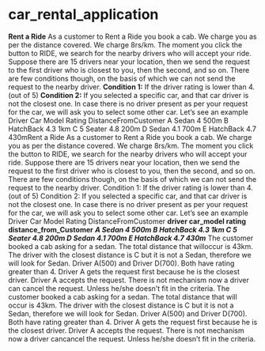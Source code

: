 # car_rental_application
**Rent a Ride**
As a customer to Rent a Ride you book a cab. We charge you as per the distance covered. We charge 8rs/km.
The moment you click the button to RIDE, we search for the nearby drivers who will accept your ride.
Suppose there are 15 drivers near your location, then we send the request to the first driver who is closest to you, then the second, and so on.
There are few conditions though, on the basis of which we can not send the request to the nearby driver.
**Condition 1:**  If the driver rating is lower than 4. (out of 5)
**Condition 2:** If you selected a specific car, and that car driver is not the closest one.
In case there is no driver present as per your request for the car, we will ask you to select some other car.
Let’s see an example
Driver Car Model Rating DistanceFromCustomer
A Sedan 4 500m
B HatchBack 4.3 1km
C 5 Seater 4.8 200m
D Sedan 4.1 700m
E HatchBack 4.7 430mRent a Ride
As a customer to Rent a Ride you book a cab. We charge you as per the
distance covered. We charge 8rs/km.
The moment you click the button to RIDE, we search for the nearby
drivers who will accept your ride.
Suppose there are 15 drivers near your location, then we send the request
to the first driver who is closest to you, then the second, and so on.
There are few conditions though, on the basis of which we can not send the
request to the nearby driver.
Condition 1:
If the driver rating is lower than 4. (out of 5)
Condition 2:
If you selected a specific car, and that car driver is not the closest one.
In case there is no driver present as per your request for the car, we will
ask you to select some other car.
Let’s see an example
Driver Car Model Rating DistanceFromCustomer
**driver  car_model   rating   distance_from_Customer**
_**A Sedan 4 500m
B HatchBack 4.3 1km
C 5 Seater 4.8 200m
D Sedan 4.1 700m
E HatchBack 4.7 430m**_
The customer booked a cab asking for a sedan. The total distance that willoccur is 43km.
The driver with the closest distance is C but it is not a Sedan, therefore we will look for Sedan. Driver A(500) and Driver D(700). Both have rating greater than 4.
Driver A gets the request first because he is the closest driver.
Driver A accepts the request. There is not mechanism now a driver can cancel the request. Unless he/she doesn’t fit in the criteria.
The customer booked a cab asking for a sedan. The total distance that will occur is 43km.
The driver with the closest distance is C but it is not a Sedan, therefore we will look for Sedan. Driver A(500) and Driver D(700). Both have rating greater than 4.
Driver A gets the request first because he is the closest driver.
Driver A accepts the request. There is not mechanism now a driver cancancel the request. Unless he/she doesn’t fit in the criteria.
